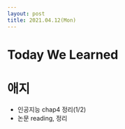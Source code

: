 ```yaml
---
layout: post
title: 2021.04.12(Mon)
---
```


# Today We Learned

# 애지


- 인공지능 chap4 정리(1/2)
- 논문 reading, 정리
